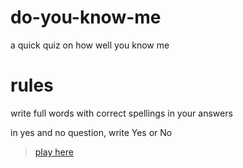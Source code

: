 # do-you-know-me
 a quick quiz on how well you know me

# rules
write full words with correct spellings in your answers

in yes and no question, write Yes or No

>[play here](https://repl.it/@iShubhamSingh/ex15?embed=1&output=1)
